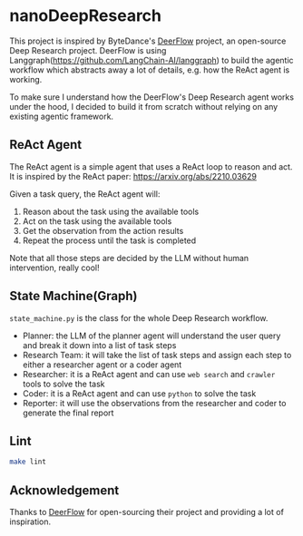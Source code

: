 # nanoDeepResearch
This project is inspired by ByteDance's [DeerFlow](https://github.com/bytedance/deer-flow) project, an open-source Deep Research project. DeerFlow is using Langgraph(https://github.com/LangChain-AI/langgraph) to build the agentic workflow which abstracts away a lot of details, e.g. how the ReAct agent is working.

To make sure I understand how the DeerFlow's Deep Research agent works under the hood, I decided to build it from scratch without relying on any existing agentic framework.

## ReAct Agent

The ReAct agent is a simple agent that uses a ReAct loop to reason and act. It is inspired by the ReAct paper: https://arxiv.org/abs/2210.03629

Given a task query, the ReAct agent will:
1. Reason about the task using the available tools
2. Act on the task using the available tools
3. Get the observation from the action results
4. Repeat the process until the task is completed

Note that all those steps are decided by the LLM without human intervention, really cool!

## State Machine(Graph)

`state_machine.py` is the class for the whole Deep Research workflow.
- Planner: the LLM of the planner agent will understand the user query and break it down into a list of task steps
- Research Team: it will take the list of task steps and assign each step to either a researcher agent or a coder agent
- Researcher: it is a ReAct agent and can use `web search` and `crawler` tools to solve the task
- Coder: it is a ReAct agent and can use `python` to solve the task
- Reporter: it will use the observations from the researcher and coder to generate the final report

## Lint

```bash
make lint
```

## Acknowledgement

Thanks to [DeerFlow](https://github.com/bytedance/deer-flow) for open-sourcing their project and providing a lot of inspiration.
